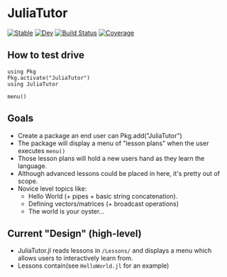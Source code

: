 # JuliaTutor

[![Stable](https://img.shields.io/badge/docs-stable-blue.svg)](https://caseykneale.github.io/JuliaTutor.jl/stable)
[![Dev](https://img.shields.io/badge/docs-dev-blue.svg)](https://caseykneale.github.io/JuliaTutor.jl/dev)
[![Build Status](https://github.com/caseykneale/JuliaTutor.jl/workflows/CI/badge.svg)](https://github.com/caseykneale/JuliaTutor.jl/actions)
[![Coverage](https://codecov.io/gh/caseykneale/JuliaTutor.jl/branch/master/graph/badge.svg)](https://codecov.io/gh/caseykneale/JuliaTutor.jl)

## How to test drive
```
using Pkg
Pkg.activate("JuliaTutor")
using JuliaTutor

menu()
```

## Goals
 - Create a package an end user can Pkg.add("JuliaTutor")
 - The package will display a menu of "lesson plans" when the user executes `menu()`
 - Those lesson plans will hold a new users hand as they learn the language.
 - Although advanced lessons could be placed in here, it's pretty out of scope.
 - Novice level topics like:
   - Hello World (+ pipes + basic string concatenation).
   - Defining vectors/matrices (+ broadcast operations)
   - The world is your oyster...

## Current "Design" (high-level)
  - JuliaTutor.jl reads lessons in `/Lessons/` and displays a menu which allows users to interactively learn from.
  - Lessons contain(see `HelloWorld.jl` for an example)